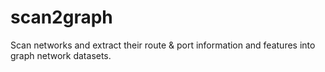 # scan2graph

Scan networks and extract their route & port information and features into graph network datasets.

